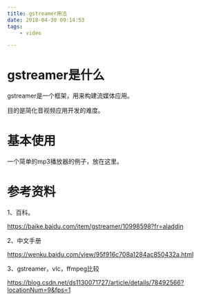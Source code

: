 ```yaml
---
title: gstreamer用法
date: 2018-04-30 09:14:53
tags:
	- video

---
```




# gstreamer是什么

gstreamer是一个框架，用来构建流媒体应用。

目的是简化音视频应用开发的难度。



# 基本使用

一个简单的mp3播放器的例子，放在这里。



# 参考资料

1、百科。

https://baike.baidu.com/item/gstreamer/10998598?fr=aladdin

2、中文手册

https://wenku.baidu.com/view/95f916c708a1284ac850432a.html

3、gstreamer，vlc，ffmpeg比较

https://blog.csdn.net/ds1130071727/article/details/78492566?locationNum=9&fps=1
